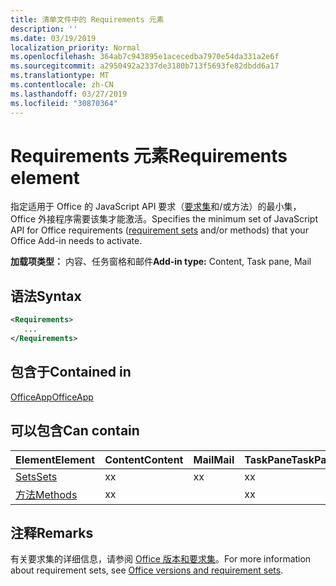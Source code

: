 ```yaml
---
title: 清单文件中的 Requirements 元素
description: ''
ms.date: 03/19/2019
localization_priority: Normal
ms.openlocfilehash: 364ab7c943895e1acecedba7970e54da331a2e6f
ms.sourcegitcommit: a2950492a2337de3180b713f5693fe82dbdd6a17
ms.translationtype: MT
ms.contentlocale: zh-CN
ms.lasthandoff: 03/27/2019
ms.locfileid: "30870364"
---
```

# <a name="requirements-element"></a><span data-ttu-id="a39f7-102">Requirements 元素</span><span class="sxs-lookup"><span data-stu-id="a39f7-102">Requirements element</span></span>

<span data-ttu-id="a39f7-103">指定适用于 Office 的 JavaScript API 要求（[要求集](/office/dev/add-ins/develop/office-versions-and-requirement-sets#specify-office-hosts-and-requirement-sets)和/或方法）的最小集，Office 外接程序需要该集才能激活。</span><span class="sxs-lookup"><span data-stu-id="a39f7-103">Specifies the minimum set of JavaScript API for Office requirements ([requirement sets](/office/dev/add-ins/develop/office-versions-and-requirement-sets#specify-office-hosts-and-requirement-sets) and/or methods) that your Office Add-in needs to activate.</span></span>

<span data-ttu-id="a39f7-104">**加载项类型：** 内容、任务窗格和邮件</span><span class="sxs-lookup"><span data-stu-id="a39f7-104">**Add-in type:** Content, Task pane, Mail</span></span>

## <a name="syntax"></a><span data-ttu-id="a39f7-105">语法</span><span class="sxs-lookup"><span data-stu-id="a39f7-105">Syntax</span></span>

```XML
<Requirements>
   ...
</Requirements>
```

## <a name="contained-in"></a><span data-ttu-id="a39f7-106">包含于</span><span class="sxs-lookup"><span data-stu-id="a39f7-106">Contained in</span></span>

[<span data-ttu-id="a39f7-107">OfficeApp</span><span class="sxs-lookup"><span data-stu-id="a39f7-107">OfficeApp</span></span>](officeapp.md)

## <a name="can-contain"></a><span data-ttu-id="a39f7-108">可以包含</span><span class="sxs-lookup"><span data-stu-id="a39f7-108">Can contain</span></span>

|<span data-ttu-id="a39f7-109">**Element**</span><span class="sxs-lookup"><span data-stu-id="a39f7-109">**Element**</span></span>|<span data-ttu-id="a39f7-110">**Content**</span><span class="sxs-lookup"><span data-stu-id="a39f7-110">**Content**</span></span>|<span data-ttu-id="a39f7-111">**Mail**</span><span class="sxs-lookup"><span data-stu-id="a39f7-111">**Mail**</span></span>|<span data-ttu-id="a39f7-112">**TaskPane**</span><span class="sxs-lookup"><span data-stu-id="a39f7-112">**TaskPane**</span></span>|
|:-----|:-----|:-----|:-----|
|[<span data-ttu-id="a39f7-113">Sets</span><span class="sxs-lookup"><span data-stu-id="a39f7-113">Sets</span></span>](sets.md)|<span data-ttu-id="a39f7-114">x</span><span class="sxs-lookup"><span data-stu-id="a39f7-114">x</span></span>|<span data-ttu-id="a39f7-115">x</span><span class="sxs-lookup"><span data-stu-id="a39f7-115">x</span></span>|<span data-ttu-id="a39f7-116">x</span><span class="sxs-lookup"><span data-stu-id="a39f7-116">x</span></span>|
|[<span data-ttu-id="a39f7-117">方法</span><span class="sxs-lookup"><span data-stu-id="a39f7-117">Methods</span></span>](methods.md)|<span data-ttu-id="a39f7-118">x</span><span class="sxs-lookup"><span data-stu-id="a39f7-118">x</span></span>||<span data-ttu-id="a39f7-119">x</span><span class="sxs-lookup"><span data-stu-id="a39f7-119">x</span></span>|

## <a name="remarks"></a><span data-ttu-id="a39f7-120">注释</span><span class="sxs-lookup"><span data-stu-id="a39f7-120">Remarks</span></span>

<span data-ttu-id="a39f7-121">有关要求集的详细信息，请参阅 [Office 版本和要求集](/office/dev/add-ins/develop/office-versions-and-requirement-sets)。</span><span class="sxs-lookup"><span data-stu-id="a39f7-121">For more information about requirement sets, see [Office versions and requirement sets](/office/dev/add-ins/develop/office-versions-and-requirement-sets).</span></span>

